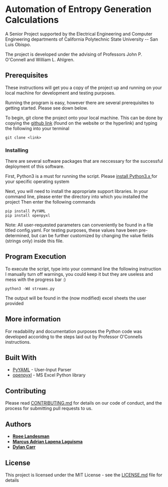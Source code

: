 # Automation of Entropy Generation Calculations
A Senior Project supported by the Electrical Engineering and Computer Engineering departments of California Polytechnic State University -- San Luis Obispo. 

The project is developed under the advising of Professors John P. O'Connell and William L. Ahlgren. 

## Prerequisites

These instructions will get you a copy of the project up and running on your local machine for development and testing purposes. 

Running the program is easy, however there are several prerequisites to getting started. Please see down below. 

To begin, git clone the project onto your local machine. This can be done by copying the [github link]("https://github.com/rlandesman/GreenAmmoniaProject.git") (found on the website or the hyperlink) and typing the following into your terminal

```
git clone <link>
```

### Installing

There are several software packages that are neccessary for the successful deployment of this software.

First, Python3 is a must for running the script. Please [install Python3.x ](https://www.python.org/downloads/ "Python Download Page") for your specific operating system 

Next, you will need to install the appropriate support libraries. In your command line, please enter the directory into which you installed the project
Then enter the following commands

```
pip install PyYAML
pip install openpyxl
```

Note: All user-requested parameters can conveniently be found in a file titled config.yaml. For testing purposes, these values have been pre-determined, but can be further customized by changing the value fields (strings only) inside this file. 

## Program Execution
To execute the script, type into your command line the following instruction
I manually turn off warnings, you could keep it but they are useless and mess
with the progress bar :) 

```
python3 -Wd streams.py
```

The output will be found in the (now modified) excel sheets the user provided

## More information

For readability and documentation purposes the Python code was developed accoridng to the steps laid out by Professor O'Connells instructions. 

## Built With

* [PyYAML](https://pyyaml.org/wiki/PyYAMLDocumentation) - User-Input Parser
* [openpyxl](https://openpyxl.readthedocs.io/en/stable/) - MS Excel Python library

## Contributing

Please read [CONTRIBUTING.md](https://gist.github.com/PurpleBooth/b24679402957c63ec426) for details on our code of conduct, and the process for submitting pull requests to us.

## Authors

 * **[Roee Landesman](rlandesm@calpoly.edu)**
 * **[Marcus Adrian Lapena Laguisma](mlaguism@calpoly.edu)**
 * **[Dylan Carr](dscarr94@gmail.com)**

## License

This project is licensed under the MIT License - see the [LICENSE.md](LICENSE.md) file for details
